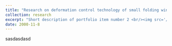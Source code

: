 ```yaml
---
title: "Research on deformation control technology of small folding wing VTOL UAV"
collection: research
excerpt: "Short description of portfolio item number 2 <br/><img src='/images/500x300.png'>"
date: 2000-11-8
---
```


sasdasdasd

